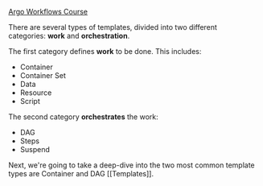 [Argo Workflows Course](https://killercoda.com/pipekit/course/argo-workflows)

There are several types of templates, divided into two different categories: **work** and **orchestration**.

The first category defines **work** to be done. This includes:

-   Container
-   Container Set
-   Data
-   Resource
-   Script

The second category **orchestrates** the work:

-   DAG
-   Steps
-   Suspend

Next, we're going to take a deep-dive into the two most common template types are Container and DAG [[Templates]].
